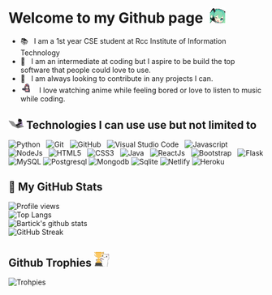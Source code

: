 # Welcome to my Github page &nbsp;<img src="./images/Greetings.gif" width="30px">

* 📚 &nbsp; I am a 1st year CSE student at Rcc Institute of Information Technology
* 🎤 &nbsp; I am an intermediate at coding but I aspire to be build the top software that people could love to use.
* 🤝 &nbsp; I am always looking to contribute in any projects I can. 
* <img src="./images/animegirl.gif" width="25px"> &nbsp; I love watching anime while feeling bored or love to listen to music while coding.

## <img src="./images/tech.gif" width="30px"> Technologies I can use use but not limited to
![Python](https://img.shields.io/badge/Python-14354C?logo=python&logoColor=white) &nbsp;
![Git](https://img.shields.io/badge/-Git-F05032?logo=Git&logoColor=white) &nbsp;
![GitHub](https://img.shields.io/badge/-GitHub-181717?logo=GitHub&logoColor=white) &nbsp;
![Visual Studio Code](https://img.shields.io/badge/-Visual%20Studio%20Code-007ACC?logo=Visual%20Studio%20Code&logoColor=white) &nbsp;
![Javascript](https://img.shields.io/badge/JavaScript-F7DF1E?logo=javascript&logoColor=black) &nbsp;
![NodeJs](https://img.shields.io/badge/Node.js-43853D?logo=node.js&logoColor=white) &nbsp;
![HTML5](https://img.shields.io/badge/HTML5-E34F26?logo=html5&logoColor=white) &nbsp;
![CSS3](https://img.shields.io/badge/CSS3-1572B6?logo=css3&logoColor=white) &nbsp;
![Java](https://img.shields.io/badge/Java-ED8B00?logo=java&logoColor=white) &nbsp;
![ReactJs](https://img.shields.io/badge/React-20232A?logo=react&logoColor=61DAFB) &nbsp;
![Bootstrap](https://img.shields.io/badge/Bootstrap-563D7C?logo=bootstrap&logoColor=white) &nbsp;
![Flask](https://img.shields.io/badge/Flask-000000?logo=flask&logoColor=white)
![MySQL](https://img.shields.io/badge/MySQL-00000F?logo=mysql&logoColor=white)
![Postgresql](https://img.shields.io/badge/PostgreSQL-316192?logo=postgresql&logoColor=white)
![Mongodb](https://img.shields.io/badge/MongoDB-4EA94B?logo=mongodb&logoColor=white)
![Sqlite](https://img.shields.io/badge/SQLite-07405E?logo=sqlite&logoColor=white)
![Netlify](https://img.shields.io/badge/Netlify-00C7B7?logo=netlify&logoColor=white)
![Heroku](https://img.shields.io/badge/Heroku-430098?logo=heroku&logoColor=white)



## 🏅 My GitHub Stats 

![Profile views](https://gpvc.arturio.dev/bartick)    
![Top Langs](https://github-readme-stats.vercel.app/api/top-langs/?username=bartick&layout=compact&theme=dark)      
![Bartick's github stats](https://github-readme-stats.vercel.app/api?username=bartick&show_icons=true&include_all_commits=true&theme=dark)     
![GitHub Streak](https://github-readme-streak-stats.herokuapp.com/?user=bartick&theme=dark)     

<h2>Github Trophies <img src="./images/Trophies.png" width="30px"></h2>   

![Trohpies](https://github-profile-trophy.vercel.app/?username=bartick&theme=onedark&no-frame=true&no-bg=true&theme=discord)
